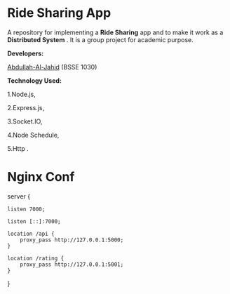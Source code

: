 # Ride Sharing App

A repository for implementing a **Ride Sharing** app and to make it work as a **Distributed System** . It is a group project for academic purpose.

**Developers:**
		
   [Abdullah-Al-Jahid](https://github.com/Jahid1999) (BSSE 1030)


**Technology Used:** 

1.Node.js,

2.Express.js,

3.Socket.IO,

4.Node Schedule,

5.Http .

# Nginx Conf

server {

	listen 7000;
	
	listen [::]:7000;
	
	location /api {
		proxy_pass http://127.0.0.1:5000;
	}
	
	location /rating {
		proxy_pass http://127.0.0.1:5001;
	}

}
